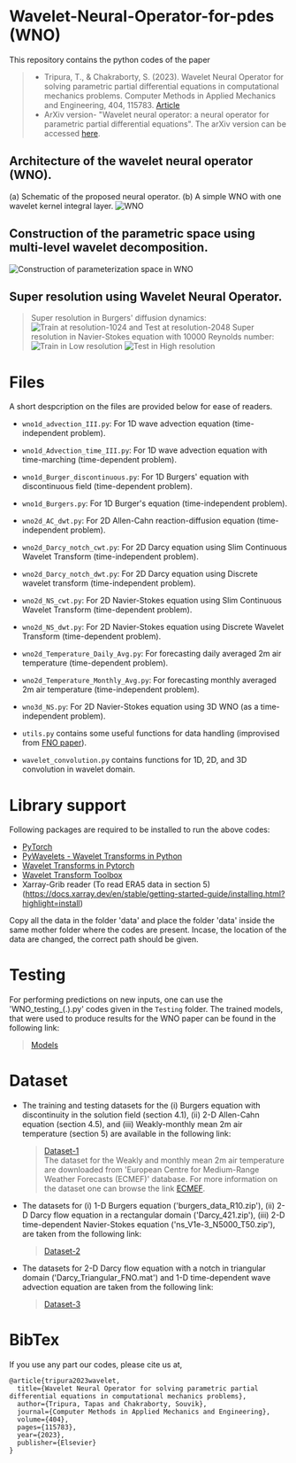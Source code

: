 # Wavelet-Neural-Operator-for-pdes (WNO)
This repository contains the python codes of the paper 
  > + Tripura, T., & Chakraborty, S. (2023). Wavelet Neural Operator for solving parametric partial differential equations in computational mechanics problems. Computer Methods in Applied Mechanics and Engineering, 404, 115783. [Article](https://doi.org/10.1016/j.cma.2022.115783)
  > + ArXiv version- "Wavelet neural operator: a neural operator for parametric partial differential equations". The arXiv version can be accessed [here](https://arxiv.org/abs/2205.02191).

## Architecture of the wavelet neural operator (WNO). 
(a) Schematic of the proposed neural operator. (b) A simple WNO with one wavelet kernel integral layer. 
![WNO](/Github_page_images/WNN.png)

## Construction of the parametric space using multi-level wavelet decomposition.
![Construction of parameterization space in WNO](/Github_page_images/WNN_parameter.png)

## Super resolution using Wavelet Neural Operator.
  > Super resolution in Burgers' diffusion dynamics:
  ![Train at resolution-1024 and Test at resolution-2048](/Github_page_images/Burgers_prediction.png)
  > Super resolution in Navier-Stokes equation with 10000 Reynolds number:
  ![Train in Low resolution](/Github_page_images/Animation_ns_64_3d_1e-4.gif)
  ![Test in High resolution](/Github_page_images/Animation_ns_256_3d_1e-4.gif)

# Files
A short despcription on the files are provided below for ease of readers.
  + `wno1d_advection_III.py`: For 1D wave advection equation (time-independent problem).
  + `wno1d_Advection_time_III.py`: For 1D wave advection equation with time-marching (time-dependent problem).
  + `wno1d_Burger_discontinuous.py`: For 1D Burgers' equation with discontinuous field (time-dependent problem).
  + `wno1d_Burgers.py`: For 1D Burger's equation (time-independent problem).
  + `wno2d_AC_dwt.py`: For 2D Allen-Cahn reaction-diffusion equation (time-independent problem).
  + `wno2d_Darcy_notch_cwt.py`: For 2D Darcy equation using Slim Continuous Wavelet Transform (time-independent problem).
  + `wno2d_Darcy_notch_dwt.py`: For 2D Darcy equation using Discrete wavelet transform (time-independent problem).
  + `wno2d_NS_cwt.py`: For 2D Navier-Stokes equation using Slim Continuous Wavelet Transform (time-dependent problem).
  + `wno2d_NS_dwt.py`: For 2D Navier-Stokes equation using Discrete Wavelet Transform (time-dependent problem).
  + `wno2d_Temperature_Daily_Avg.py`: For forecasting daily averaged 2m air temperature (time-dependent problem).
  + `wno2d_Temperature_Monthly_Avg.py`: For forecasting monthly averaged 2m air temperature (time-independent problem).
  + `wno3d_NS.py`: For 2D Navier-Stokes equation using 3D WNO (as a time-independent problem).
  
  + `utils.py` contains some useful functions for data handling (improvised from [FNO paper](https://github.com/zongyi-li/fourier_neural_operator)).
  + `wavelet_convolution.py` contains functions for 1D, 2D, and 3D convolution in wavelet domain.

# Library support
Following packages are required to be installed to run the above codes:
  + [PyTorch](https://pytorch.org/)
  + [PyWavelets - Wavelet Transforms in Python](https://pywavelets.readthedocs.io/en/latest/)
  + [Wavelet Transforms in Pytorch](https://github.com/fbcotter/pytorch_wavelets)
  + [Wavelet Transform Toolbox](https://github.com/v0lta/PyTorch-Wavelet-Toolbox)
  + Xarray-Grib reader (To read ERA5 data in section 5)(https://docs.xarray.dev/en/stable/getting-started-guide/installing.html?highlight=install)

Copy all the data in the folder 'data' and place the folder 'data' inside the same mother folder where the codes are present.	Incase, the location of the data are changed, the correct path should be given.

# Testing
For performing predictions on new inputs, one can use the 'WNO_testing_(.).py' codes given in the `Testing` folder. The trained models, that were used to produce results for the WNO paper can be found in the following link:
  > [Models](https://drive.google.com/drive/folders/1scfrpChQ1wqFu8VAyieoSrdgHYCbrT6T?usp=sharing)

# Dataset
  + The training and testing datasets for the (i) Burgers equation with discontinuity in the solution field (section 4.1), (ii) 2-D Allen-Cahn equation (section 4.5), and (iii) Weakly-monthly mean 2m air temperature (section 5) are available in the following link:
    > [Dataset-1](https://drive.google.com/drive/folders/1scfrpChQ1wqFu8VAyieoSrdgHYCbrT6T?usp=sharing) \
The dataset for the Weakly and monthly mean 2m air temperature are downloaded from 'European Centre for Medium-Range Weather Forecasts (ECMEF)' database. For more information on the dataset one can browse the link 
    [ECMEF](https://www.ecmwf.int/en/forecasts/datasets/browse-reanalysis-datasets).
  + The datasets for (i) 1-D Burgers equation ('burgers_data_R10.zip'), (ii) 2-D Darcy flow equation in a rectangular domain ('Darcy_421.zip'), (iii) 2-D time-dependent Navier-Stokes equation ('ns_V1e-3_N5000_T50.zip'), are taken from the following link:
    > [Dataset-2](https://drive.google.com/drive/folders/1UnbQh2WWc6knEHbLn-ZaXrKUZhp7pjt-)
  + The datasets for 2-D Darcy flow equation with a notch in triangular domain ('Darcy_Triangular_FNO.mat') and 1-D time-dependent wave advection equation are taken from the following link:
    > [Dataset-3](https://github.com/lu-group/deeponet-fno/tree/main/data)

# BibTex
If you use any part our codes, please cite us at,
```
@article{tripura2023wavelet,
  title={Wavelet Neural Operator for solving parametric partial differential equations in computational mechanics problems},
  author={Tripura, Tapas and Chakraborty, Souvik},
  journal={Computer Methods in Applied Mechanics and Engineering},
  volume={404},
  pages={115783},
  year={2023},
  publisher={Elsevier}
}
```
